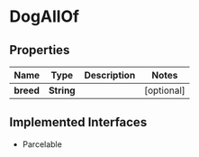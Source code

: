 

# DogAllOf


## Properties

| Name | Type | Description | Notes |
|------------ | ------------- | ------------- | -------------|
|**breed** | **String** |  |  [optional] |


## Implemented Interfaces

* Parcelable



